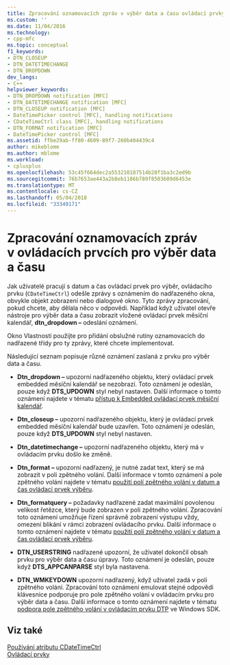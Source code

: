 ```yaml
---
title: Zpracování oznamovacích zpráv v výběr data a času ovládací prvky | Microsoft Docs
ms.custom: ''
ms.date: 11/04/2016
ms.technology:
- cpp-mfc
ms.topic: conceptual
f1_keywords:
- DTN_CLOSEUP
- DTN_DATETIMECHANGE
- DTN_DROPDOWN
dev_langs:
- C++
helpviewer_keywords:
- DTN_DROPDOWN notification [MFC]
- DTN_DATETIMECHANGE notification [MFC]
- DTN_CLOSEUP notification [MFC]
- DateTimePicker control [MFC], handling notifications
- CDateTimeCtrl class [MFC], handling notifications
- DTN_FORMAT notification [MFC]
- DateTimePicker control [MFC]
ms.assetid: ffbe29ab-ff80-4609-89f7-260b404439c4
author: mikeblome
ms.author: mblome
ms.workload:
- cplusplus
ms.openlocfilehash: 53c45f664dec2a553210187514b28f1ba3c2ed9b
ms.sourcegitcommit: 76b7653ae443a2b8eb1186b789f8503609d6453e
ms.translationtype: MT
ms.contentlocale: cs-CZ
ms.lasthandoff: 05/04/2018
ms.locfileid: "33349171"
---
```

# <a name="processing-notification-messages-in-date-and-time-picker-controls"></a>Zpracování oznamovacích zpráv v ovládacích prvcích pro výběr data a času
Jak uživatelé pracují s datum a čas ovládací prvek pro výběr, ovládacího prvku (`CDateTimeCtrl`) odešle zprávy s oznámením do nadřazeného okna, obvykle objekt zobrazení nebo dialogové okno. Tyto zprávy zpracování, pokud chcete, aby dělala něco v odpovědi. Například když uživatel otevře nástroje pro výběr data a času zobrazit vložené ovládací prvek měsíční kalendář, **dtn_dropdown –** odeslání oznámení.  
  
 Okno Vlastnosti použijte pro přidání obslužné rutiny oznamovacích do nadřazené třídy pro ty zprávy, které chcete implementovat.  
  
 Následující seznam popisuje různé oznámení zaslaná z prvku pro výběr data a času.  
  
-   **Dtn_dropdown –** upozorní nadřazeného objektu, který ovládací prvek embedded měsíční kalendář se nezobrazí. Toto oznámení je odeslán, pouze když **DTS_UPDOWN** styl nebyl nastaven. Další informace o tomto oznámení najdete v tématu [přístup k Embedded ovládací prvek měsíční kalendář](../mfc/accessing-the-embedded-month-calendar-control.md).  
  
-   **Dtn_closeup –** upozorní nadřazeného objektu, který je ovládací prvek embedded měsíční kalendář bude uzavřen. Toto oznámení je odeslán, pouze když **DTS_UPDOWN** styl nebyl nastaven.  
  
-   **Dtn_datetimechange –** upozorní nadřazeného objektu, který má v ovládacím prvku došlo ke změně.  
  
-   **Dtn_format –** upozorní nadřazený, je nutné zadat text, který se má zobrazit v poli zpětného volání. Další informace v tomto oznámení a pole zpětného volání najdete v tématu [použití polí zpětného volání v datum a čas ovládací prvek výběru](../mfc/using-callback-fields-in-a-date-and-time-picker-control.md).  
  
-   **Dtn_formatquery –** požadavky nadřazené zadat maximální povolenou velikost řetězce, který bude zobrazen v poli zpětného volání. Zpracování toto oznámení umožňuje řízení správně zobrazení výstupu vždy, omezení blikání v rámci zobrazení ovládacího prvku. Další informace o tomto oznámení najdete v tématu [použití polí zpětného volání v datum a čas ovládací prvek výběru](../mfc/using-callback-fields-in-a-date-and-time-picker-control.md).  
  
-   **DTN_USERSTRING** nadřazené upozorní, že uživatel dokončil obsah prvku pro výběr data a času úpravy. Toto oznámení je odeslán, pouze když **DTS_APPCANPARSE** styl byla nastavena.  
  
-   **DTN_WMKEYDOWN** upozorní nadřazený, když uživatel zadá v poli zpětného volání. Zpracování toto oznámení emulovat stejné odpovědi klávesnice podporuje pro pole zpětného volání v ovládacím prvku pro výběr data a času. Další informace o tomto oznámení najdete v tématu [podpora pole zpětného volání v ovládacím prvku DTP](http://msdn.microsoft.com/library/windows/desktop/bb761726) ve Windows SDK.  
  
## <a name="see-also"></a>Viz také  
 [Používání atributu CDateTimeCtrl](../mfc/using-cdatetimectrl.md)   
 [Ovládací prvky](../mfc/controls-mfc.md)

